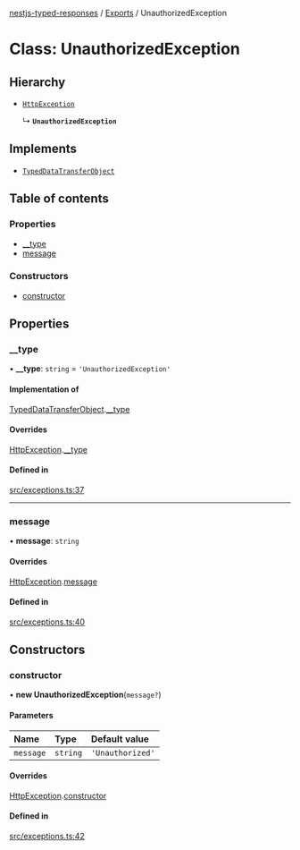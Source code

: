 [nestjs-typed-responses](../README.md) / [Exports](../modules.md) / UnauthorizedException

# Class: UnauthorizedException

## Hierarchy

- [`HttpException`](HttpException.md)

  ↳ **`UnauthorizedException`**

## Implements

- [`TypedDataTransferObject`](../interfaces/TypedDataTransferObject.md)

## Table of contents

### Properties

- [\_\_type](UnauthorizedException.md#__type)
- [message](UnauthorizedException.md#message)

### Constructors

- [constructor](UnauthorizedException.md#constructor)

## Properties

### \_\_type

• **\_\_type**: `string` = `'UnauthorizedException'`

#### Implementation of

[TypedDataTransferObject](../interfaces/TypedDataTransferObject.md).[__type](../interfaces/TypedDataTransferObject.md#__type)

#### Overrides

[HttpException](HttpException.md).[__type](HttpException.md#__type)

#### Defined in

[src/exceptions.ts:37](https://github.com/igrek8/nestjs-typed-responses/blob/84f62b4/src/exceptions.ts#L37)

___

### message

• **message**: `string`

#### Overrides

[HttpException](HttpException.md).[message](HttpException.md#message)

#### Defined in

[src/exceptions.ts:40](https://github.com/igrek8/nestjs-typed-responses/blob/84f62b4/src/exceptions.ts#L40)

## Constructors

### constructor

• **new UnauthorizedException**(`message?`)

#### Parameters

| Name | Type | Default value |
| :------ | :------ | :------ |
| `message` | `string` | `'Unauthorized'` |

#### Overrides

[HttpException](HttpException.md).[constructor](HttpException.md#constructor)

#### Defined in

[src/exceptions.ts:42](https://github.com/igrek8/nestjs-typed-responses/blob/84f62b4/src/exceptions.ts#L42)
